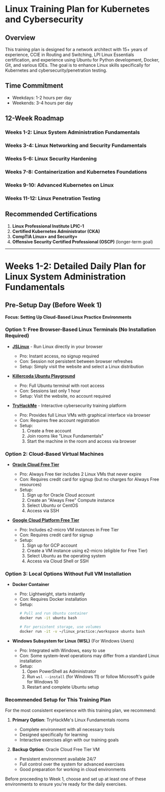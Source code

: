 # Linux Training Plan for Kubernetes and Cybersecurity

## Overview
This training plan is designed for a network architect with 15+ years of experience, CCIE in Routing and Switching, LPI Linux Essentials certification, and experience using Ubuntu for Python development, Docker, Git, and various IDEs. The goal is to enhance Linux skills specifically for Kubernetes and cybersecurity/penetration testing.

## Time Commitment
- Weekdays: 1-2 hours per day
- Weekends: 3-4 hours per day

## 12-Week Roadmap

### Weeks 1-2: Linux System Administration Fundamentals
### Weeks 3-4: Linux Networking and Security Fundamentals
### Weeks 5-6: Linux Security Hardening
### Weeks 7-8: Containerization and Kubernetes Foundations
### Weeks 9-10: Advanced Kubernetes on Linux
### Weeks 11-12: Linux Penetration Testing

## Recommended Certifications
1. **Linux Professional Institute LPIC-1**
2. **Certified Kubernetes Administrator (CKA)**
3. **CompTIA Linux+ and Security+**
4. **Offensive Security Certified Professional (OSCP)** (longer-term goal)

---

# Weeks 1-2: Detailed Daily Plan for Linux System Administration Fundamentals

## Pre-Setup Day (Before Week 1)
**Focus: Setting Up Cloud-Based Linux Practice Environments**

### Option 1: Free Browser-Based Linux Terminals (No Installation Required)
- **[JSLinux](https://bellard.org/jslinux/)** - Run Linux directly in your browser
  - Pro: Instant access, no signup required
  - Con: Session not persistent between browser refreshes
  - Setup: Simply visit the website and select a Linux distribution

- **[Killercoda Ubuntu Playground](https://killercoda.com/playgrounds/scenario/ubuntu)**
  - Pro: Full Ubuntu terminal with root access
  - Con: Sessions last only 1 hour
  - Setup: Visit the website, no account required

- **[TryHackMe](https://tryhackme.com/)** - Interactive cybersecurity training platform
  - Pro: Provides full Linux VMs with graphical interface via browser
  - Con: Requires free account registration
  - Setup: 
    1. Create a free account
    2. Join rooms like "Linux Fundamentals" 
    3. Start the machine in the room and access via browser

### Option 2: Cloud-Based Virtual Machines

- **[Oracle Cloud Free Tier](https://www.oracle.com/cloud/free/)**
  - Pro: Always Free tier includes 2 Linux VMs that never expire
  - Con: Requires credit card for signup (but no charges for Always Free resources)
  - Setup:
    1. Sign up for Oracle Cloud account
    2. Create an "Always Free" Compute instance
    3. Select Ubuntu or CentOS
    4. Access via SSH

- **[Google Cloud Platform Free Tier](https://cloud.google.com/free)**
  - Pro: Includes e2-micro VM instances in Free Tier
  - Con: Requires credit card for signup
  - Setup:
    1. Sign up for GCP account
    2. Create a VM instance using e2-micro (eligible for Free Tier)
    3. Select Ubuntu as the operating system
    4. Access via Cloud Shell or SSH

### Option 3: Local Options Without Full VM Installation

- **Docker Container**
  - Pro: Lightweight, starts instantly
  - Con: Requires Docker installation 
  - Setup:
    ```bash
    # Pull and run Ubuntu container
    docker run -it ubuntu bash
    
    # For persistent storage, use volumes
    docker run -it -v ~/linux_practice:/workspace ubuntu bash
    ```

- **Windows Subsystem for Linux (WSL)** (For Windows Users)
  - Pro: Integrated with Windows, easy to use
  - Con: Some system-level operations may differ from a standard Linux installation
  - Setup:
    1. Open PowerShell as Administrator
    2. Run `wsl --install` (for Windows 11) or follow Microsoft's guide for Windows 10
    3. Restart and complete Ubuntu setup

### Recommended Setup for This Training Plan

For the most consistent experience with this training plan, we recommend:

1. **Primary Option**: TryHackMe's Linux Fundamentals rooms
   - Complete environment with all necessary tools
   - Designed specifically for learning
   - Interactive exercises align with our training goals

2. **Backup Option**: Oracle Cloud Free Tier VM 
   - Persistent environment available 24/7
   - Full control over the system for advanced exercises
   - Good preparation for working in cloud environments

Before proceeding to Week 1, choose and set up at least one of these environments to ensure you're ready for the daily exercises.

